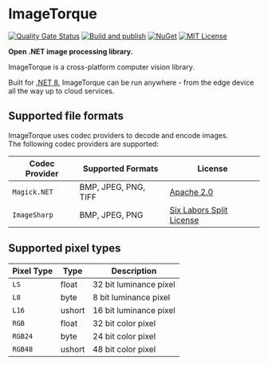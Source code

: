 # ImageTorque

[![Quality Gate Status](https://sonarcloud.io/api/project_badges/measure?project=Source-Alchemists_ImageTorque&metric=alert_status)](https://sonarcloud.io/summary/new_code?id=Source-Alchemists_ImageTorque)
[![Build and publish](https://github.com/Source-Alchemists/ImageTorque/actions/workflows/build-and-publish.yml/badge.svg)](https://github.com/Source-Alchemists/ImageTorque/actions)
[![NuGet](https://img.shields.io/nuget/v/ImageTorque.svg)](https://www.nuget.org/packages/ImageTorque/)
[![MIT License](https://img.shields.io/badge/License-Apache_2.0-blue)](https://github.com/Source-Alchemists/ImageTorque/blob/main/LICENSE)

**Open .NET image processing library.**

ImageTorque is a cross-platform computer vision library.

Built for [.NET 8](https://dotnet.microsoft.com/en-us/download/dotnet/8.0), ImageTorque can be run anywhere - from the edge device all the way up to cloud services.

## Supported file formats

ImageTorque uses codec providers to decode and encode images. <br/>
The following codec providers are supported:

| Codec Provider | Supported Formats    | License |
|----------------|----------------------|---------|
| `Magick.NET`   | BMP, JPEG, PNG, TIFF | [Apache 2.0](https://github.com/dlemstra/Magick.NET/blob/main/License.txt) |
| `ImageSharp`   | BMP, JPEG, PNG       | [Six Labors Split License](https://github.com/SixLabors/ImageSharp/blob/main/LICENSE) |

## Supported pixel types

| Pixel Type | Type | Description |
|------------|------|-------------|
| `LS`       | float | 32 bit luminance pixel |
| `L8`       | byte | 8 bit luminance pixel |
| `L16`      | ushort | 16 bit luminance pixel |
| `RGB`      | float | 32 bit color pixel |
| `RGB24`    | byte | 24 bit color pixel |
| `RGB48`    | ushort | 48 bit color pixel |

